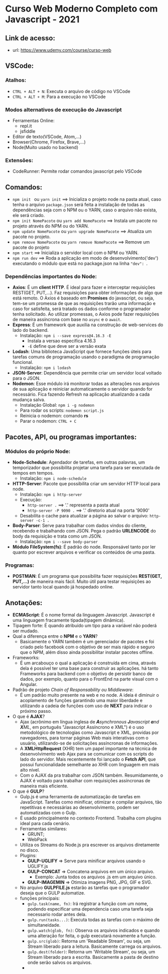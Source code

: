 # Curso Web Moderno Completo com Javascript - 2021
## Link de acesso:
- url: https://www.udemy.com/course/curso-web

## VSCode:

### Atalhos:
- `CTRL + ALT + N`: Executa o arquivo de código no VSCode
- `CTRL + ALT + M`: Para a execução no VSCode

### Modos alternativos de execução do Javascript
- Ferramentas Online:
  - repl.it
  - jsfiddle
- Editor de texto(VSCode, Atom,...)
- Browser(Chrome, Firefox, Brave,...)
- Node(Muito usado no backend)
### Extensões:
- CodeRunner: Permite rodar comandos javascript pelo VSCode

## Comandos:
- `npm init ` ou `yarn init` ==> Inicializa o projeto node na pasta atual, caso tenha o arquivo `package.json` será feita a instalação de todas as dependências seja com o NPM ou o YARN, caso o arquivo não exista, ele será criado.
- `npm init NomePacote` ou `yarn add NomePacote` ==> Instala um pacote no projeto através do NPM ou do YARN.
- `npm update NomePacote` ou `yarn upgrade NomePacote` ==> Atualiza um pacote no projeto.
- `npm remove NomePacote` ou `yarn remove NomePacote` ==> Remove um pacote do projeto
- `npm start` ==> Inicializa o servidor local com o NPM ou YARN.
- `npm run dev` ==> Roda a aplicação em modo de desenvolvimento('dev') executando o módulo que está no package.json na linha `"dev": `.

### Dependências importantes do Node:
- **Axios**: É um **client HTTP**. É ideal para fazer e interceptar requisições REST(GET, PUT,...). Faz requisições para obter informações de algo que está remoto. O Axios é baseado em **Promises** do javascript, ou seja, tem-se um promessa de que as requisições trarão uma informação e caso for satisfeita, será tratado os dados conforme o programador tenha solicitado. Ao utilizar promessas, o Axios pode fazer requisições de maneira assíncrona com base no `async` e o `await`.
- **Express**: É um framework que auxilia na construção de web-services do lado do backend.
  - Instalação: `npm i --save express@4.16.3 -E`
    - Instala a versao especifica 4.16.3
    - `-E` define que deve ser a versão exata
- **Lodash**: Uma biblioteca JavaScript que fornece funções úteis para tarefas comuns de programação usando o paradigma de programação funcional.
  - Instalação: `npm i lodash`
- **JSON-Server**: Dependência que permite criar um servidor local voltado para o JSON.
- **Nodemon**: Esse módulo irá monitorar todas as alterações nos arquivos de sua aplicação e reiniciar automaticamente o servidor quando for necessário. Fica fazendo Refresh na aplicação atualizando a cada mudança salva.
  - Instalação Global: `npm i -g nodemon`
  - Para rodar os scripts: `nodemon script.js`
  - Reinicia o nodemon: comando **rs**
  - Parar o nodemon: `CTRL + C`

## Pacotes, API, ou programas importantes:
### Módulos do próprio Node:
- **Node-Schedule**: Agendador de tarefas, em outras palavras, um temporizador que possibilita projetar uma tarefa para ser executada de tempos em tempos.
  - Instalação: `npm i node-schedule`
- **HTTP-Server**: Pacote que possibilita criar um servidor HTTP local para node.
  - Instalação: `npm i http-server`
  - Execução: 
    - `http-server .` ==> '.' representa a pasta atual
    - `http-server -P 9090 .` ==> '.' diretorio atual na porta '9090'
  - Desabilita o cache para atualizar a página ao salvar o arquivo: `http-server -c-1 .`
- **Body-Parser**: Serve para trabalhar com dados vindos do cliente, recebendo e trabalhando com JSON. Pega o padrão **URLENCODE** do body da requisição e trata como um JSON.
  - Instalação: `npm i --save body-parser`
- **Módulo FileSystem(fs)**: É padrão do node. Responsável tanto por ler quanto por escrever arquivos e verificar os conteúdos de uma pasta.

### Programas:
- **POSTMAN**: É um programa que possibilita fazer requisições **REST(GET, PUT,...)** de maneira mais fácil. Muito útil para testar requisições ao servidor tanto local quando já hospedado online.

## Anotações:
- **ECMAScript**: É o nome formal da linguagem Javascript. Javascript é uma linguagem fracamente tipada(tipagem dinâmica).
- Tipagem forte: É quando atribuído um tipo para a variável não poderá ser mudado.
- Qual a diferença entre o **NPM** e o **YARN**?
  - Basicamente o YARN também é um gerenciador de pacotes e foi criado pelo facebook com o objetivo de ser mais rápido e seguro que o NPM, além disso ainda possibilitar instalar pacotes offline.
- Frameworks:
  - É um arcabouço o qual a aplicação é construída em cima, através dela é possível ter uma base para construir as aplicações. há tanto Frameworks para backend com o objetivo de persistir banco de dados, por exemplo, quanto para o FrontEnd na parte visual com o Angular.
- Padrão de projeto *Chain of Responsability ou Middleware*: 
  - É um padrão muito presente na web e no node. A ideia é diminuir o acoplamento de funções garantindo uma maior liberdade e utilizando a cadeia de funções com uso de **NEXT** para indicar o próximo passo.
- O que é **AJAX**?
  - Ajax (acrônimo em língua inglesa de <em>**A**synchronous **J**avascript **a**nd **X**ML</em>, em português "Javascript Assíncrono e XML") é o uso metodológico de tecnologias como Javascript e XML, providas por navegadores, para tornar páginas Web mais interativas com o usuário, utilizando-se de solicitações assíncronas de informações.
  - A **XMLHttpRequest** (XHR) tem um papel importante na técnica de desenvolvimento web Ajax para se comunicar com os scripts do lado do servidor. Mais recentemente foi lançado o **Fetch API**, que possui funcionalidade semelhante ao XHR com linguagem em mais alto nível.
  - Com o AJAX da pra trabalhar com JSON também. Resumidamente, o AJAX é voltado para trabalhar com requisições assíncronas de maneira mais eficiente.
- O que é **GULP**?
  - Gulp.js é uma ferramenta de automatização de tarefas em JavaScript. Tarefas como minificar, otimizar e compilar arquivos, tão repetitivas e necessárias ao desenvolvimento, podem ser automatizadas com o Gulp.
  - É usado principalmente no contexto Frontend. Trabalha com plugins ideal para cada cenário.
  - Ferramentas similares:
    - GRUNT;
    - WebPack
  - Utiliza os Streams do Node.js pra escrever os arquivos diretamente no disco.
  - Plugins:
    - **GULP-UGLIFY** => Serve para minificar arquivos usando o UGLIFY.js
    - **GULP-CONCAT** => Concatena arquivos em um único arquivo.
      - Exemplo: Junta todos os arquivos .js em um arquivo único.
    - **GULP-IMAGEMIN** => Otimiza imagens PNG, JPG, GIF e SVG.
  - No arquivo **GULPFILE.js** estarão as tarefas que o programador deseja que o GULP automatize.
  - funções principais:
    - `gulp.task(name, fn)`: Irá registrar a função com um nome, podendo especificar uma dependencia caso uma tarefa seja necessario rodar antes dela.
    - `gulp.run(tasks...)`: Executa todas as tarefas com o máximo de simultaneidade.
    - `gulp.watch(glob, fn)`: Observa os arquivos indicados e quando uma alteração for feita, o gulp executará novamente a função.
    - `gulp.src(glob)`: Retorna um 'Readable Stream', ou seja, um Stream liberado para a leitura. Basicamente carrega os arquivos.
    - `gulp.dest(folder)`: Retorna um 'Writable Stream', ou seja, um Stream liberado para a escrita. Basicamente a pasta de destino onde serão salvos os arquivos.
    - 